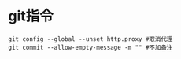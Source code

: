 # git指令


```
git config --global --unset http.proxy #取消代理
git commit --allow-empty-message -m "" #不加备注
```


